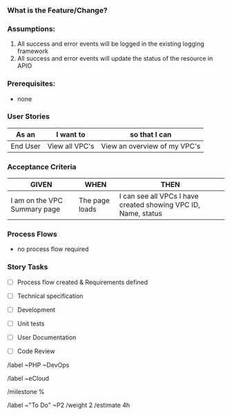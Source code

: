 <!-- Title: UserStory-Deliverable.md -->
<!--- THIS TEMPLATE IS TO BE USED FOR NEW FEATURES OR CHANGE REQUESTS -->

### What is the Feature/Change?
<!-- Enter clear and concise description of what your feature or change request is. -->


### Assumptions:
1. All success and error events will be logged in the existing logging framework
2. All success and error events will update the status of the resource in APIO


### Prerequisites:
<!-- Link to any issues/etc that are required for development to begin -->
- none


### User Stories

| As an <type of user> | I want to <perform some task> | so that I can <achieve some goal> |
|---|---|---|
| End User | View all VPC's | View an overview of my VPC's |

### Acceptance Criteria

| GIVEN | WHEN | THEN |
|---|---|---|
| I am on the VPC Summary page | The page loads | I can see all VPCs I have created showing VPC ID, Name, status |


### Process Flows
 <!-- attach any flow charts and delete placeholder -->
- no process flow required

<!-- ENFORCEMENT-END -->

### Story Tasks
- [ ] Process flow created & Requirements defined
- [ ] Technical specification
- [ ] Development
- [ ] Unit tests
- [ ] User Documentation  <!-- delete if not applicable -->
- [ ] Code Review


<!--- Set Team label - Delete as appropriate -->
/label ~PHP ~DevOps 

<!--- set product or project labels - If appropriate  -->
/label ~eCloud 

<!--- set product or project milestone - If appropriate  -->
/milestone %

<!--- set initial issue status, priority, weight & estimate - see handbook if unsure  -->
/label ~"To Do" ~P2
/weight 2
/estimate 4h
